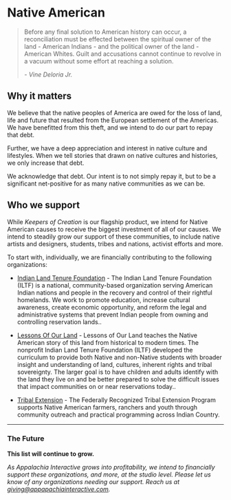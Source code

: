 # Native American

> Before any final solution to American history can occur, a reconciliation must be effected between the spiritual owner of the land - American Indians - and the political owner of the land - American Whites. Guilt and accusations cannot continue to revolve in a vacuum without some effort at reaching a solution.
>
> *- Vine Deloria Jr.*

## Why it matters

We believe that the native peoples of America are owed for the loss of land, life and future that resulted from the European settlement of the Americas.  We have benefitted from this theft, and we intend to do our part to repay that debt.

Further, we have a deep appreciation and interest in native culture and lifestyles.  When we tell stories that drawn on native cultures and histories, we only increase that debt.

We acknowledge that debt.  Our intent is to not simply repay it, but to be a significant net-positive for as many native communities as we can be.

## Who we support

While *Keepers of Creation* is our flagship product, we intend for Native American causes to receive the biggest investment of all of our causes.  We intend to steadily grow our support of these communities, to include native artists and designers, students, tribes and nations, activist efforts and more.

To start with, individually, we are financially contributing to the following organizations:

- [Indian Land Tenure Foundation](https://iltf.org) - The Indian Land Tenure Foundation (ILTF) is a national, community-based organization serving American Indian nations and people in the recovery and control of their rightful homelands. We work to promote education, increase cultural awareness, create economic opportunity, and reform the legal and administrative systems that prevent Indian people from owning and controlling reservation lands..

- [Lessons Of Our Land](https://www.lessonsofourland.org) - Lessons of Our Land teaches the Native American story of this land from historical to modern times. The nonprofit Indian Land Tenure Foundation (ILTF) developed the curriculum to provide both Native and non-Native students with broader insight and understanding of land, cultures, inherent rights and tribal sovereignty. The larger goal is to have children and adults identify with the land they live on and be better prepared to solve the difficult issues that impact communities on or near reservations today..

- [Tribal Extension](https://tribalextension.org/) - The Federally Recognized Tribal Extension Program supports Native American farmers, ranchers and youth through community outreach and practical programming across Indian Country.

---

### The Future

**This list will continue to grow.**

*As Appalachia Interactive grows into profitability, we intend to financially support these organizations, and more, at the studio level.  Please let us know of any organizations needing our support.  Reach us at [giving@appapachiainteractive.com](mailto:giving@appalachiainteractive.com).*
